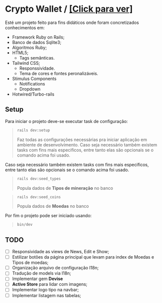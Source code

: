 # Crypto Wallet / [[Click para ver]](/images.md)

Esté um projeto feito para fins didáticos onde foram concretizados conhecimentos em:
- Framework Ruby on Rails;
- Banco de dados Sqlite3;
- Algoritmos Ruby;
- HTML5;
  - Tags semânticas.
- Tailwind CSS;
  - Responssividade.
  - Tema de cores e fontes peronalizáveis.
- Stimulus Components
  - Notifications
  - Dropdown
- Hotwired/Turbo-rails

## Setup

Para iniciar o projeto deve-se executar task de configuração:
>```bash
>rails dev:setup
>```
> Faz todas as configurações necessárias pra iniciar aplicação em ambiente de desenvolvimento.
Caso seja necessário também existem tasks com fins mais especificos, entre tanto elas são opcionais se o comando acima foi usado.

Caso seja necessário também existem tasks com fins mais especificos, entre tanto elas são opcionais se o comando acima foi usado.
>```bash
>rails dev:seed_types
>```
> Popula dados de **Tipos de mineração** no banco

>```bash
>rails dev:seed_coins
>```
> Popula dados de **Moedas** no banco

Por fim o projeto pode ser iniciado usando:
>```bash
>bin/dev
>```

## TODO

- [ ] Responsividade as views de News, Edit e Show;
- [ ] Estilizar botões da página principal que levam para index de Moedas e Tipos de moedas;
- [ ] Organização arquivo de configuração I18n;
- [ ] Tradução de models via I18n;
- [ ] Implementar gem **Devise**
- [ ] **Active Store** para lidar com imagens;
- [ ] Implementar logo tipo na navbar;
- [ ] Implementar listagem nas tabelas;